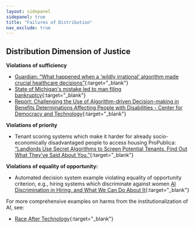 ```yaml
---
layout: sidepanel
sidepanel: true
title: "Failures of Distribution"
nav_exclude: true
---
```


## Distribution Dimension of Justice

**Violations of sufficiency**
- [ Guardian: “What happened when a ‘wildly irrational’ algorithm made crucial healthcare decisions”](https://www.theguardian.com/us-news/2021/jul/02/algorithm-crucial-healthcare-decisions){:target="_blank"}
- [State of Michigan's mistake led to man filing bankruptcy](https://www.freep.com/story/news/local/michigan/2019/12/22/government-artificial-intelligence-midas-computer-fraud-fiasco/4407901002/){:target="_blank"}
- [Report: Challenging the Use of Algorithm-driven Decision-making in Benefits Determinations Affecting People with Disabilities - Center for Democracy and Technology](https://cdt.org/insights/report-challenging-the-use-of-algorithm-driven-decision-making-in-benefits-determinations-affecting-people-with-disabilities/){:target="_blank"}

**Violations of priority** 
- Tenant scoring systems which make it harder for already socio-economically disadvantaged people to access housing ProPublica: [“Landlords Use Secret Algorithms to Screen Potential Tenants. Find Out What They’ve Said About You.”](https://www.propublica.org/article/landlords-use-secret-algorithms-to-screen-potential-tenants-find-out-what-theyve-said-about-you){:target="_blank"}


**Violations of equality of opportunity:**
- Automated decision system example violating equality of opportunity criterion, e.g., hiring systems which discriminate against women [AI Discrimination in Hiring, and What We Can Do About It](https://www.newamerica.org/oti/blog/ai-discrimination-in-hiring-and-what-we-can-do-about-it/){:target="_blank"}
 
For more comprehensive examples on harms from the institutionalization of AI, see:
- [Race After Technology](https://www.ruhabenjamin.com/race-after-technology){:target="_blank"}
